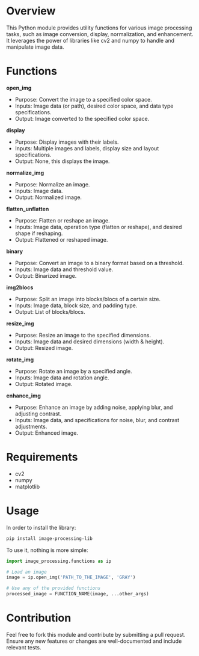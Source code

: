 # Overview
This Python module provides utility functions for various image processing tasks, such as image conversion, display, normalization, and enhancement. It leverages the power of libraries like cv2 and numpy to handle and manipulate image data.

# Functions
**open_img**
- Purpose: Convert the image to a specified color space.
- Inputs: Image data (or path), desired color space, and data type specifications.
- Output: Image converted to the specified color space.

**display**
- Purpose: Display images with their labels.
- Inputs: Multiple images and labels, display size and layout specifications.
- Output: None, this displays the image.

**normalize_img**
- Purpose: Normalize an image.
- Inputs: Image data.
- Output: Normalized image.

**flatten_unflatten**
- Purpose: Flatten or reshape an image.
- Inputs: Image data, operation type (flatten or reshape), and desired shape if reshaping.
- Output: Flattened or reshaped image.

**binary**
- Purpose: Convert an image to a binary format based on a threshold.
- Inputs: Image data and threshold value.
- Output: Binarized image.

**img2blocs**
- Purpose: Split an image into blocks/blocs of a certain size.
- Inputs: Image data, block size, and padding type.
- Output: List of blocks/blocs.

**resize_img**
- Purpose: Resize an image to the specified dimensions.
- Inputs: Image data and desired dimensions (width & height).
- Output: Resized image.

**rotate_img**
- Purpose: Rotate an image by a specified angle.
- Inputs: Image data and rotation angle.
- Output: Rotated image.

**enhance_img**
- Purpose: Enhance an image by adding noise, applying blur, and adjusting contrast.
- Inputs: Image data, and specifications for noise, blur, and contrast adjustments.
- Output: Enhanced image.

# Requirements
- cv2
- numpy
- matplotlib

# Usage
In order to install the library:

```bash
pip install image-processing-lib
```

To use it, nothing is more simple:

```python
import image_processing.functions as ip

# Load an image
image = ip.open_img('PATH_TO_THE_IMAGE', 'GRAY')

# Use any of the provided functions
processed_image = FUNCTION_NAME(image, ...other_args)
```

# Contribution
Feel free to fork this module and contribute by submitting a pull request. Ensure any new features or changes are well-documented and include relevant tests.

